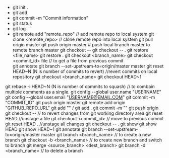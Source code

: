 * git init .
* git add <file name> 
* git commit -m "Commit information"
* git status 
* git log 
* git remote add "remote_repo"  // add remote repo to local system
git clone <remote_repo>  // clone remote repo into local system
git pull origin master
git push origin master # push local branch master to remote branch master
git checkout -- 
git checkout -- . 
git restore <file_name> 
git restore . 
git checkout <branch_name>
git checkout <commit_id> file // to get a file from previous commit  
git annotate <file-name>
git branch --set-upstream-to=origin/master master
git reset HEAD~N (N is number of commits to revert) //revert commits on local repository
git checkout <branch_name>
git checkout HEAD~1

git rebase -i HEAD~N (N is number of commits to squash) // to combain multiple comments as a single. 
git config --global user.name "USERNAME"
git config --global user.email "USERNAME@EMAIL.COM"
git commit -m "COMMIT_ID"
git push origin master
git remote add origin "GITHUB_REPO_URL"
git add "<filename>" / git add . 
git commit -m "<commit info>"
git push origin <branch>
git checkout -- <filename> // to revert changes from git working directory area
git reset HEAD <filename> //unstage a file 
git checkout <commit_id> <filename> // move to previous commit 
git reset HEAD . //unstage all changes 
git checkout -- . 
git show <commit-id> 
git show HEAD
git show HEAD~1
git annotate <filename>
git branch --set-upstream-to=origin/master master
git branch <branch_name> // to create a new branch
git checkout -b <branch_name> // to create new branch and switch to branch 
git merge <source_branch> <dest_branch> 
git branch -d <branch_name> // to delete a branch
